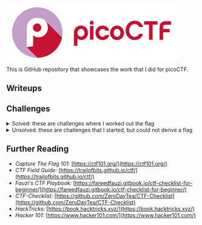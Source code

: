 
<img width="450px" src="./banner.jpg" />

This is GitHub repository that showcases the work that I did for picoCTF.

## Writeups

## Challenges

<details>
<summary>Solved: these are challenges where I worked out the flag</summary>

* [chrono](./sol/chrono)
* [findme](./sol/findme)
* [hideme](./sol/hideme)
* [MatchTheRegex](./sol/MatchTheRegex)
* [money-ware](./sol/money-ware)
* [More SQLi](./sol/More%20SQLi)
* [Permissions](./sol/Permissions)
* [ReadMyCert](./sol/ReadMyCert)
* [Ready Gladiator 0](./sol/Ready%20Gladiator%200)
* [Ready Gladiator 1](./sol/Ready%20Gladiator%201)
* [Ready Gladiator 2](./sol/Ready%20Gladiator%202)
* [repetitions](./sol/repetitions)
* [Reverse](./sol/Reverse)
* [rotation](./sol/rotation)
* [Rules 2023](./sol/Rules%202023)
* [Safe Opener 2](./sol/Safe%20Opener%202)
* [SOAP](./sol/SOAP)
* [Special](./sol/Special)
* [timer](./sol/timer)
* [two-sum](./sol/two-sum)
* [useless](./sol/useless)
* [who is it](./sol/who%20is%20it)

</details>

<details>
<summary>Unsolved: these are challenges that I started, but could not derive a flag</summary>

* [babygame01](./usol/babygame01)
* [HideToSee](./usol/HideToSee)
* [Java Code Analysis](./usol/Java%20Code%20Analysis)
* [No way out](./usol/No%20way%20out)
* [PcapPoisoning](./usol/PcapPoisoning)
* [Virtual Machine 0](./usol/Virtual%20Machine%200)

</details>

## Further Reading

* _Capture The Flag 101:_ [https://ctf101.org/](https://ctf101.org/)
* _CTF Field Guide:_ [https://trailofbits.github.io/ctf/](https://trailofbits.github.io/ctf/)
* _Fauzi's CTF Playbook:_ [https://fareedfauzi.gitbook.io/ctf-checklist-for-beginner/](https://fareedfauzi.gitbook.io/ctf-checklist-for-beginner/)
* _CTF-Checklist:_ [https://github.com/ZeroDayTea/CTF-Checklist](https://github.com/ZeroDayTea/CTF-Checklist)
* _HackTricks:_ [https://book.hacktricks.xyz/](https://book.hacktricks.xyz/)
* _Hacker 101:_ [https://www.hacker101.com/](https://www.hacker101.com/)
